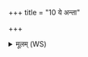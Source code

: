 +++
title = "10 ये अन्ता"

+++
<details><summary>मूलम् (WS)</summary>

ये अन्ता यावतीः सिचो ओतवो ये च तन्तवः ।  
वासो यत् पत्नीभिरुतं तन्मा स्योनमुप स्पृशात् ॥ १० ॥
</details>